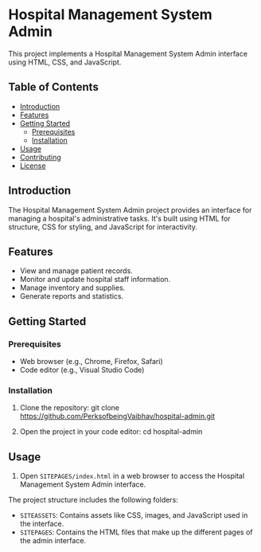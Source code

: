 # Hospital Management System Admin

This project implements a Hospital Management System Admin interface using HTML, CSS, and JavaScript.

## Table of Contents

- [Introduction](#introduction)
- [Features](#features)
- [Getting Started](#getting-started)
  - [Prerequisites](#prerequisites)
  - [Installation](#installation)
- [Usage](#usage)
- [Contributing](#contributing)
- [License](#license)

## Introduction

The Hospital Management System Admin project provides an interface for managing a hospital's administrative tasks. It's built using HTML for structure, CSS for styling, and JavaScript for interactivity.

## Features

- View and manage patient records.
- Monitor and update hospital staff information.
- Manage inventory and supplies.
- Generate reports and statistics.

## Getting Started

### Prerequisites

- Web browser (e.g., Chrome, Firefox, Safari)
- Code editor (e.g., Visual Studio Code)

### Installation

1. Clone the repository:
git clone https://github.com/PerksofbeingVaibhav/hospital-admin.git

2. Open the project in your code editor:
cd hospital-admin

## Usage

1. Open `SITEPAGES/index.html` in a web browser to access the Hospital Management System Admin interface.

The project structure includes the following folders:
- `SITEASSETS`: Contains assets like CSS, images, and JavaScript used in the interface.
- `SITEPAGES`: Contains the HTML files that make up the different pages of the admin interface.
